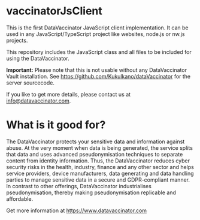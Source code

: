 # vaccinatorJsClient
This is the first DataVaccinator JavaScript client implementation. It can be used in any JavaScript/TypeScript project like websites, node.js or nw.js projects.

This repository includes the JavaScript class and all files to be included for using the DataVaccinator.

**Important:** Please note that this is not usable without any DataVaccinator Vault installation. See https://github.com/Kukulkano/dataVaccinator for the server sourcecode.

If you like to get more details, please contact us at info@datavaccinator.com.

# What is it good for?

The DataVaccinator protects your sensitive data and information against abuse. At the very moment when data is being generated, the service splits that data and uses advanced pseudonymisation techniques to separate content from identity information. Thus, the DataVaccinator reduces cyber security risks in the health, industry, finance and any other sector and helps service providers, device manufacturers, data generating and data handling parties to manage sensitive data in a secure and GDPR-compliant manner. In contrast to other offerings, DataVaccinator industrialises pseudonymisation, thereby making pseudonymisation replicable and affordable. 

Get more information at <https://www.datavaccinator.com>
